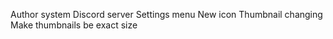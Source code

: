 Author system
Discord server
Settings menu
New icon
Thumbnail changing
Make thumbnails be exact size
